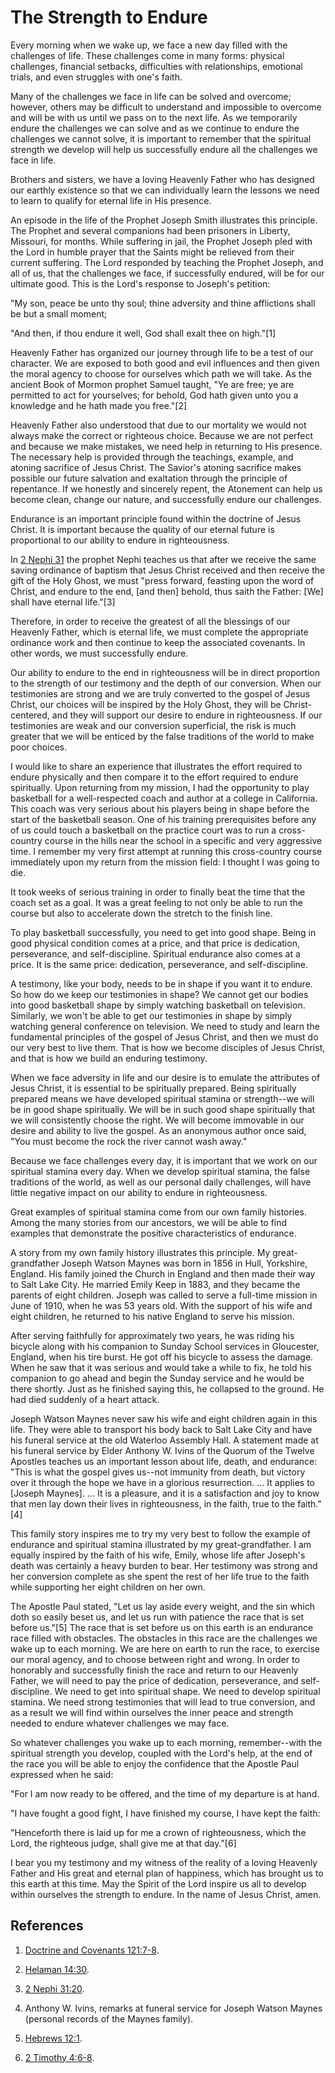 # The Strength to Endure

Every morning when we wake up, we face a new day filled with the challenges of
life. These challenges come in many forms: physical challenges, financial
setbacks, difficulties with relationships, emotional trials, and even
struggles with one's faith.

Many of the challenges we face in life can be solved and overcome; however,
others may be difficult to understand and impossible to overcome and will be
with us until we pass on to the next life. As we temporarily endure the
challenges we can solve and as we continue to endure the challenges we cannot
solve, it is important to remember that the spiritual strength we develop will
help us successfully endure all the challenges we face in life.

Brothers and sisters, we have a loving Heavenly Father who has designed our
earthly existence so that we can individually learn the lessons we need to
learn to qualify for eternal life in His presence.

An episode in the life of the Prophet Joseph Smith illustrates this principle.
The Prophet and several companions had been prisoners in Liberty, Missouri,
for months. While suffering in jail, the Prophet Joseph pled with the Lord in
humble prayer that the Saints might be relieved from their current suffering.
The Lord responded by teaching the Prophet Joseph, and all of us, that the
challenges we face, if successfully endured, will be for our ultimate good.
This is the Lord's response to Joseph's petition:

"My son, peace be unto thy soul; thine adversity and thine afflictions shall
be but a small moment;

"And then, if thou endure it well, God shall exalt thee on high."[1]

Heavenly Father has organized our journey through life to be a test of our
character. We are exposed to both good and evil influences and then given the
moral agency to choose for ourselves which path we will take. As the ancient
Book of Mormon prophet Samuel taught, "Ye are free; ye are permitted to act
for yourselves; for behold, God hath given unto you a knowledge and he hath
made you free."[2]

Heavenly Father also understood that due to our mortality we would not always
make the correct or righteous choice. Because we are not perfect and because
we make mistakes, we need help in returning to His presence. The necessary
help is provided through the teachings, example, and atoning sacrifice of
Jesus Christ. The Savior's atoning sacrifice makes possible our future
salvation and exaltation through the principle of repentance. If we honestly
and sincerely repent, the Atonement can help us become clean, change our
nature, and successfully endure our challenges.

Endurance is an important principle found within the doctrine of Jesus Christ.
It is important because the quality of our eternal future is proportional to
our ability to endure in righteousness.

In [2 Nephi 31](https://www.lds.org/scriptures/bofm/2-ne/31?lang=eng) the
prophet Nephi teaches us that after we receive the same saving ordinance of
baptism that Jesus Christ received and then receive the gift of the Holy
Ghost, we must "press forward, feasting upon the word of Christ, and endure to
the end, [and then] behold, thus saith the Father: [We] shall have eternal
life."[3]

Therefore, in order to receive the greatest of all the blessings of our
Heavenly Father, which is eternal life, we must complete the appropriate
ordinance work and then continue to keep the associated covenants. In other
words, we must successfully endure.

Our ability to endure to the end in righteousness will be in direct proportion
to the strength of our testimony and the depth of our conversion. When our
testimonies are strong and we are truly converted to the gospel of Jesus
Christ, our choices will be inspired by the Holy Ghost, they will be Christ-
centered, and they will support our desire to endure in righteousness. If our
testimonies are weak and our conversion superficial, the risk is much greater
that we will be enticed by the false traditions of the world to make poor
choices.

I would like to share an experience that illustrates the effort required to
endure physically and then compare it to the effort required to endure
spiritually. Upon returning from my mission, I had the opportunity to play
basketball for a well-respected coach and author at a college in California.
This coach was very serious about his players being in shape before the start
of the basketball season. One of his training prerequisites before any of us
could touch a basketball on the practice court was to run a cross-country
course in the hills near the school in a specific and very aggressive time. I
remember my very first attempt at running this cross-country course
immediately upon my return from the mission field: I thought I was going to
die.

It took weeks of serious training in order to finally beat the time that the
coach set as a goal. It was a great feeling to not only be able to run the
course but also to accelerate down the stretch to the finish line.

To play basketball successfully, you need to get into good shape. Being in
good physical condition comes at a price, and that price is dedication,
perseverance, and self-discipline. Spiritual endurance also comes at a price.
It is the same price: dedication, perseverance, and self-discipline.

A testimony, like your body, needs to be in shape if you want it to endure. So
how do we keep our testimonies in shape? We cannot get our bodies into good
basketball shape by simply watching basketball on television. Similarly, we
won't be able to get our testimonies in shape by simply watching general
conference on television. We need to study and learn the fundamental
principles of the gospel of Jesus Christ, and then we must do our very best to
live them. That is how we become disciples of Jesus Christ, and that is how we
build an enduring testimony.

When we face adversity in life and our desire is to emulate the attributes of
Jesus Christ, it is essential to be spiritually prepared. Being spiritually
prepared means we have developed spiritual stamina or strength--we will be in
good shape spiritually. We will be in such good shape spiritually that we will
consistently choose the right. We will become immovable in our desire and
ability to live the gospel. As an anonymous author once said, "You must become
the rock the river cannot wash away."

Because we face challenges every day, it is important that we work on our
spiritual stamina every day. When we develop spiritual stamina, the false
traditions of the world, as well as our personal daily challenges, will have
little negative impact on our ability to endure in righteousness.

Great examples of spiritual stamina come from our own family histories. Among
the many stories from our ancestors, we will be able to find examples that
demonstrate the positive characteristics of endurance.

A story from my own family history illustrates this principle. My great-
grandfather Joseph Watson Maynes was born in 1856 in Hull, Yorkshire, England.
His family joined the Church in England and then made their way to Salt Lake
City. He married Emily Keep in 1883, and they became the parents of eight
children. Joseph was called to serve a full-time mission in June of 1910, when
he was 53 years old. With the support of his wife and eight children, he
returned to his native England to serve his mission.

After serving faithfully for approximately two years, he was riding his
bicycle along with his companion to Sunday School services in Gloucester,
England, when his tire burst. He got off his bicycle to assess the damage.
When he saw that it was serious and would take a while to fix, he told his
companion to go ahead and begin the Sunday service and he would be there
shortly. Just as he finished saying this, he collapsed to the ground. He had
died suddenly of a heart attack.

Joseph Watson Maynes never saw his wife and eight children again in this life.
They were able to transport his body back to Salt Lake City and have his
funeral service at the old Waterloo Assembly Hall. A statement made at his
funeral service by Elder Anthony W. Ivins of the Quorum of the Twelve Apostles
teaches us an important lesson about life, death, and endurance: "This is what
the gospel gives us--not immunity from death, but victory over it through the
hope we have in a glorious resurrection. ... It applies to [Joseph Maynes]. ... It
is a pleasure, and it is a satisfaction and joy to know that men lay down
their lives in righteousness, in the faith, true to the faith."[4]

This family story inspires me to try my very best to follow the example of
endurance and spiritual stamina illustrated by my great-grandfather. I am
equally inspired by the faith of his wife, Emily, whose life after Joseph's
death was certainly a heavy burden to bear. Her testimony was strong and her
conversion complete as she spent the rest of her life true to the faith while
supporting her eight children on her own.

The Apostle Paul stated, "Let us lay aside every weight, and the sin which
doth so easily beset us, and let us run with patience the race that is set
before us."[5] The race that is set before us on this earth is an endurance
race filled with obstacles. The obstacles in this race are the challenges we
wake up to each morning. We are here on earth to run the race, to exercise our
moral agency, and to choose between right and wrong. In order to honorably and
successfully finish the race and return to our Heavenly Father, we will need
to pay the price of dedication, perseverance, and self-discipline. We need to
get into spiritual shape. We need to develop spiritual stamina. We need strong
testimonies that will lead to true conversion, and as a result we will find
within ourselves the inner peace and strength needed to endure whatever
challenges we may face.

So whatever challenges you wake up to each morning, remember--with the
spiritual strength you develop, coupled with the Lord's help, at the end of
the race you will be able to enjoy the confidence that the Apostle Paul
expressed when he said:

"For I am now ready to be offered, and the time of my departure is at hand.

"I have fought a good fight, I have finished my course, I have kept the faith:

"Henceforth there is laid up for me a crown of righteousness, which the Lord,
the righteous judge, shall give me at that day."[6]

I bear you my testimony and my witness of the reality of a loving Heavenly
Father and His great and eternal plan of happiness, which has brought us to
this earth at this time. May the Spirit of the Lord inspire us all to develop
within ourselves the strength to endure. In the name of Jesus Christ, amen.

## References

  1.  [Doctrine and Covenants 121:7-8](https://www.lds.org/scriptures/dc-testament/dc/121.7-8?lang=eng#6).

  2.  [Helaman 14:30](https://www.lds.org/scriptures/bofm/hel/14.30?lang=eng#29).

  3.  [2 Nephi 31:20](https://www.lds.org/scriptures/bofm/2-ne/31.20?lang=eng#19).

  4.  Anthony W. Ivins, remarks at funeral service for Joseph Watson Maynes (personal records of the Maynes family).

  5.  [Hebrews 12:1](https://www.lds.org/scriptures/nt/heb/12.1?lang=eng#0).

  6.  [2 Timothy 4:6-8](https://www.lds.org/scriptures/nt/2-tim/4.6-8?lang=eng#5).

